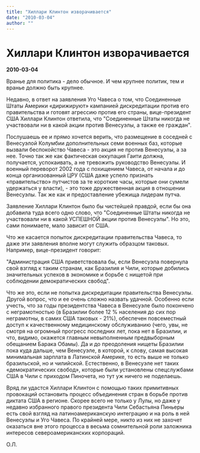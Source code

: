 ```yaml
---
title: "Хиллари Клинтон изворачивается"
date: "2010-03-04"
author: ""
---
```


# Хиллари Клинтон изворачивается

**2010-03-04** 

Вранье для политика - дело обычное. И чем крупнее политик, тем и вранье должно быть крупнее.

Недавно, в ответ на заявления Уго Чавеса о том, что Соединенные Штаты Америки «дирижируют» кампанией дискредитации против его правительства и готовят агрессию против его страны, вице-президент США Хиллари Клинтон ответила, что "Соединенные Штаты никогда не участвовали ни в какой акции против Венесуэлы, а также ее граждан".

Послушаешь ее и прямо хочется верить, что размещение в соседней с Венесуэлой Колумбии дополнительных семи военных баз, которые вызвали беспокойство Чавеса - это акция не против Венесуэлы, а за нее. Точно так же как фактическая оккупация Гаити должна, получается, успокаивать, а не тревожить руководство Венесуэлы. И военный переворот 2002 года с похищением Чавеса, от начала и до конца организованный ЦРУ (США даже успело признать «правительство» путчистов за те короткие часы, которые они сумели удержаться у власти), - это тоже дружественная акция в отношении Венесуэлы. Так же как и предоставление убежища лидерам путча.

Заявление Хиллари Клинтон было бы чистейшей правдой, если бы она добавила туда всего одно слово, что "Соединенные Штаты никогда не участвовали ни в какой УСПЕШНОЙ акции против Венесуэлы". Но это, сами понимаете, мало зависит от США.

Что же касается попыток дискредитации правительства Чавеса, то даже эти заявления вполне могут служить образцом таковых. Например, вице-президент говорит:

"Администрация США приветствовала бы, если Венесуэла повернула свой взгляд к таким странам, как Бразилия и Чили, которые добились значительных успехов в экономике и борьбе с нищетой при соблюдении демократических свобод".

Что же это, если не попытка дискредитации правительства Венесуэлы. Другой вопрос, что и ее очень сложно назвать удачной. Особенно если учесть, что за годы президентства Чавеса в Венесуэле было покончено с неграмотностью (в Бразилии более 12 % населения до сих пор неграмотны, в самих США таковых - 21%), обеспечен повсеместный доступ к качественному медицинскому обслуживанию (чего, увы, не смотря на огромный прогресс последних лет, пока нет в Бразилии, и что, видимо, окажется главным невыполненным предвыборным обещанием Барака Обамы). Да и до преодоления нищеты Бразилии пока куда дальше, чем Венесуэле, в которой, к слову, самая высокая минимальная зарплата в Латинской Америке, то есть выше не только бразильской, но и чилийской. Естественно, в Венесуэле нет таких «демократических свобод», которые были установлены спецслужбами США в Чили с приходом Пиночета, но тут уж ничего не поделаешь.

Вряд ли удастся Хиллари Клинтон с помощью таких примитивных провокаций остановить процесс объединения стран в борьбе против диктата США в регионе. Скорее всего не только у Лулы, но даже у недавно избранного правого президента Чили Себастьяна Пиньеры есть свой взгляд на латиноамериканскую интеграцию и на роль в ней Венесуэлы и Уго Чавеса. По крайней мере, никто из них не захочет оказаться вне этого процесса в весьма сомнительной роли заложника интересов североамериканских корпораций.

О.Л.